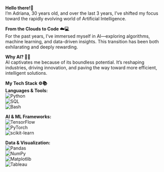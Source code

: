 **Hello there!👋**  
I’m Adriana, 30 years old, and over the last 3 years, I’ve shifted my focus toward the rapidly evolving world of Artificial Intelligence.

**From the Clouds to Code ☁️💻**  
For the past years, I’ve immersed myself in AI—exploring algorithms, machine learning, and data-driven insights. This transition has been both exhilarating and deeply rewarding.

**Why AI? 🤖🌐**  
AI captivates me because of its boundless potential. It’s reshaping industries, driving innovation, and paving the way toward more efficient, intelligent solutions.

**My Tech Stack ⚙️📚**  
**Languages & Tools:**  
![Python](https://img.shields.io/badge/Python-3776AB?style=flat-square&logo=python&logoColor=white)  
![SQL](https://img.shields.io/badge/SQL-005C84?style=flat-square&logo=amazon-dynamodb&logoColor=white)  
![Bash](https://img.shields.io/badge/Bash-4EAA25?style=flat-square&logo=gnu-bash&logoColor=white)

**AI & ML Frameworks:**  
![TensorFlow](https://img.shields.io/badge/TensorFlow-FF6F00?style=flat-square&logo=tensorflow&logoColor=white)  
![PyTorch](https://img.shields.io/badge/PyTorch-EE4C2C?style=flat-square&logo=pytorch&logoColor=white)  
![scikit-learn](https://img.shields.io/badge/scikit--learn-F7931E?style=flat-square&logo=scikit-learn&logoColor=white)

**Data & Visualization:**  
![Pandas](https://img.shields.io/badge/Pandas-150458?style=flat-square&logo=pandas&logoColor=white)  
![NumPy](https://img.shields.io/badge/NumPy-013243?style=flat-square&logo=numpy&logoColor=white)  
![Matplotlib](https://img.shields.io/badge/Matplotlib-11557c?style=flat-square&logo=Plotly&logoColor=white)  
![Tableau](https://img.shields.io/badge/Tableau-E97627?style=flat-square&logo=tableau&logoColor=white)


